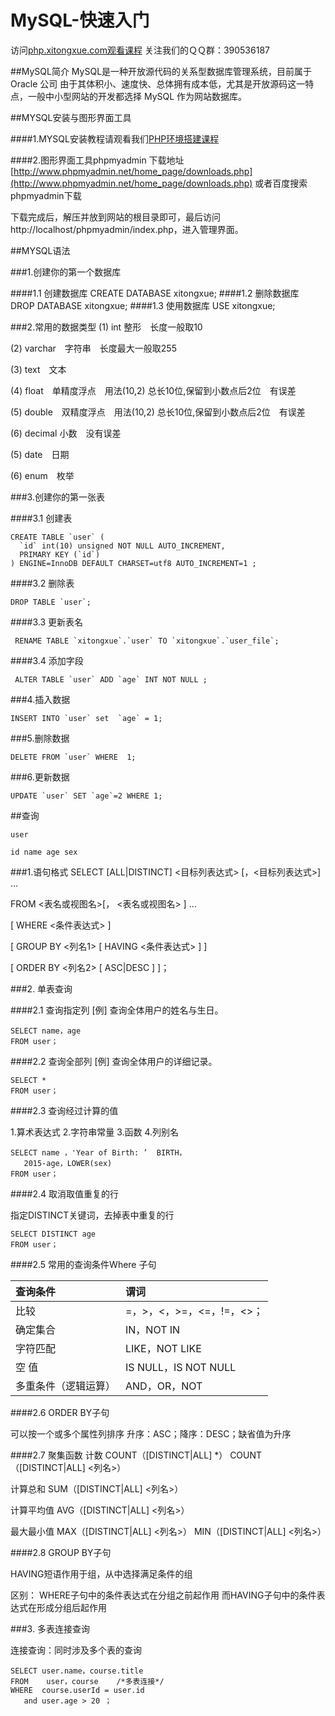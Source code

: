 # MySQL-快速入门
访问[php.xitongxue.com观看课程](http://xitongxue.com)
关注我们的ＱＱ群：390536187

##MySQL简介
MySQL是一种开放源代码的关系型数据库管理系统，目前属于 Oracle 公司
由于其体积小、速度快、总体拥有成本低，尤其是开放源码这一特点，一般中小型网站的开发都选择 MySQL 作为网站数据库。

##MYSQL安装与图形界面工具

####1.MYSQL安装教程请观看我们[PHP环境搭建课程](http://xitongxue.com/course/11)

####2.图形界面工具phpmyadmin
下载地址[http://www.phpmyadmin.net/home_page/downloads.php](http://www.phpmyadmin.net/home_page/downloads.php)
或者百度搜索phpmyadmin下载

下载完成后，解压并放到网站的根目录即可，最后访问http://localhost/phpmyadmin/index.php，进入管理界面。

##MYSQL语法

###1.创建你的第一个数据库

####1.1 创建数据库
	CREATE DATABASE xitongxue;
####1.2 删除数据库		
 	DROP DATABASE xitongxue;
####1.3 使用数据库
 	USE xitongxue;

###2.常用的数据类型
(1) int 整形　长度一般取10

(2) varchar　字符串　长度最大一般取255

(3) text　文本　

(4) float　单精度浮点　用法(10,2) 总长10位,保留到小数点后2位　有误差

(5) double　双精度浮点　用法(10,2) 总长10位,保留到小数点后2位　有误差

(6) decimal  小数　没有误差

(5) date　日期

(6) enum　枚举

###3.创建你的第一张表

####3.1 创建表

````
CREATE TABLE `user` (
  `id` int(10) unsigned NOT NULL AUTO_INCREMENT,
  PRIMARY KEY (`id`)
) ENGINE=InnoDB DEFAULT CHARSET=utf8 AUTO_INCREMENT=1 ;
````
####3.2 删除表	

````
DROP TABLE `user`;
````
####3.3 更新表名

````
 RENAME TABLE `xitongxue`.`user` TO `xitongxue`.`user_file`;
````
####3.4 添加字段

````
 ALTER TABLE `user` ADD `age` INT NOT NULL ;
````

###4.插入数据

````
INSERT INTO `user` set  `age` = 1;
````

###5.删除数据

````
DELETE FROM `user` WHERE  1;
````

###6.更新数据

````
UPDATE `user` SET `age`=2 WHERE 1;
````

##查询
````
user 

id name age sex 
````
###1.语句格式
SELECT [ALL|DISTINCT] <目标列表达式>
                                                [，<目标列表达式>] …

FROM <表名或视图名>[， <表名或视图名> ] …

[ WHERE <条件表达式> ]

[ GROUP BY <列名1> [ HAVING <条件表达式> ] ]

[ ORDER BY <列名2> [ ASC|DESC ] ]；

###2. 单表查询

####2.1 查询指定列
[例]  查询全体用户的姓名与生日。

````
SELECT name，age
FROM user；
````
####2.2 查询全部列
[例]  查询全体用户的详细记录。

````
SELECT *
FROM user；
````
####2.3 查询经过计算的值

1.算术表达式
2.字符串常量
3.函数
4.列别名

````
SELECT name ，'Year of Birth: ’  BIRTH，
   2015-age，LOWER(sex)  
FROM user；
````

####2.4 取消取值重复的行

指定DISTINCT关键词，去掉表中重复的行 
 
````
SELECT DISTINCT age
FROM user； 
````

####2.5 常用的查询条件Where 子句

查询条件|谓词
:---------------|:---------------
比较|=，>，<，>=，<=，!=，<>；
确定集合|IN，NOT IN
字符匹配|LIKE，NOT LIKE
空    值|IS NULL，IS NOT NULL
多重条件（逻辑运算）|AND，OR，NOT

####2.6 ORDER BY子句

可以按一个或多个属性列排序
升序：ASC；降序：DESC；缺省值为升序

####2.7 聚集函数
计数
COUNT（[DISTINCT|ALL] *）
COUNT（[DISTINCT|ALL] <列名>）

计算总和
SUM（[DISTINCT|ALL] <列名>）	

计算平均值
AVG（[DISTINCT|ALL] <列名>）

最大最小值
MAX（[DISTINCT|ALL] <列名>）
MIN（[DISTINCT|ALL] <列名>）

####2.8 GROUP BY子句

HAVING短语作用于组，从中选择满足条件的组

区别：
WHERE子句中的条件表达式在分组之前起作用
而HAVING子句中的条件表达式在形成分组后起作用

###3. 多表连接查询

连接查询：同时涉及多个表的查询

````
SELECT user.name，course.title
FROM    user，course    /*多表连接*/
WHERE  course.userId = user.id 
   and user.age > 20 ；
````

